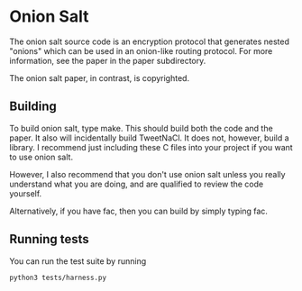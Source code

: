 Onion Salt
==========

The onion salt source code is an encryption protocol that generates
nested "onions" which can be used in an onion-like routing protocol.
For more information, see the paper in the paper subdirectory.

The onion salt paper, in contrast, is copyrighted.

Building
--------

To build onion salt, type make.  This should build both the code and
the paper.  It also will incidentally build TweetNaCl.  It does not,
however, build a library.  I recommend just including these C files
into your project if you want to use onion salt.

However, I also recommend that you don't use onion salt unless you
really understand what you are doing, and are qualified to review the
code yourself.

Alternatively, if you have fac, then you can build by simply typing
fac.

Running tests
-------------

You can run the test suite by running

    python3 tests/harness.py
